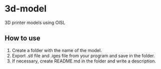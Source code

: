 # 3d-model

3D printer models using OISL

## How to use

1. Create a folder with the name of the model.
2. Export .stl file and .iges file from your program and save in the folder.
3. If necessary, create README.md in the folder and write a description.